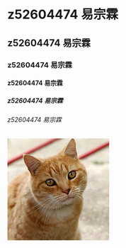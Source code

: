 # z52604474 易宗霖
## z52604474 易宗霖
### z52604474 易宗霖
#### z52604474 易宗霖
##### z52604474 易宗霖
###### z52604474 易宗霖
![](cat03.jpg "第一科大")
